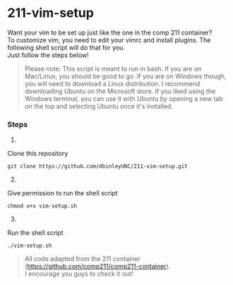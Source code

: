 # 211-vim-setup 
Want your vim to be set up just like the one in the comp 211 container?   
To customize vim, you need to edit your vimrc and install plugins. The following shell script will do that for you.  
Just follow the steps below!  
>Please note: This script is meant to run in bash. If you are on Mac/Linux, you should be good to go. If you are on Windows though, you will need to download a Linux distribution. I recommend downloading Ubuntu on the Microsoft store. If you liked using the Windows terminal, you can use it with Ubuntu by opening a new tab on the top and selecting Ubuntu once it's installed.
### Steps
1.
Clone this repository  

    git clone https://github.com/dbinleyUNC/211-vim-setup.git
2. 
Give permission to run the shell script  

    chmod u+x vim-setup.sh

3. 
Run the shell script  

    ./vim-setup.sh

>All code adapted from the 211 container (https://github.com/comp211/comp211-container).  
>I encourage you guys to check it out!
